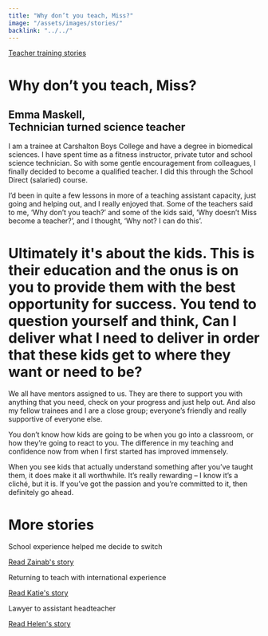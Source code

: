 ```yaml
---
title: "Why don’t you teach, Miss?"
image: "/assets/images/stories/"
backlink: "../../"
---
```


<div class="content-wrapper">
    <div class="content__right">
    </div>
    <div class="content__left">
        <div class="stories">
            <p>
                <a class="backlink backlink--top" href="/life-as-a-teacher/my-story-into-teaching/teacher-training-stories">Teacher training stories</a>
            </p>
            <h1>Why don’t you teach, Miss?</h1>
            <div class="story-header">
                <div class="story-header__thumb" style="background-image:url('/assets/images/stories/stories-emma.png')"></div>
                <div class="story-header__label">
                    <h2>Emma Maskell, <br>Technician turned science teacher</h2>
                </div>
            </div>
            <p class="prominent">
                I am a trainee at Carshalton Boys College and have a degree in biomedical sciences. I have spent time as a fitness instructor, private tutor and school science technician. So with some gentle encouragement from colleagues, I finally decided to become a qualified teacher. I did this through the School Direct (salaried) course.
            </p>
            <p>
            I’d been in quite a few lessons in more of a teaching assistant capacity, just going and helping out, and I really enjoyed that. Some of the teachers said to me, ‘Why don’t you teach?’ and some of the kids said, ‘Why doesn’t Miss become a teacher?’, and I thought, ‘Why not? I can do this’.
            </p>
            <div>
                <div class="quote-block">
                    <span class="icon-quote"></span>
                    <h1>Ultimately it's about the kids. This is their education and the onus is on you to provide them with the best opportunity for success. You tend to question yourself and think, Can I deliver what I need to deliver in order that these kids get to where they want or need to be?<span class="icon-quote quote-close"></span></h1>
                </div>
               <p>
                  We all have mentors assigned to us. They are there to support you with anything that you need, check on your progress and just help out. And also my fellow trainees and I are a close group; everyone’s friendly and really supportive of everyone else.
                </p>
            </div>
            <p>
            You don’t know how kids are going to be when you go into a classroom, or how they’re going to react to you. The difference in my teaching and confidence now from when I first started has improved immensely.
            </p>
            <p>
            When you see kids that actually understand something after you’ve taught them, it does make it all worthwhile. It’s really rewarding – I know it’s a cliché, but it is. If you’ve got the passion and you’re committed to it, then definitely go ahead.
            </p>
            </div>
    </div>
</div>

<div class="more-stories">
    <h1 class="more-stories_header strapline">More stories</h1>
    <div class="more-stories__thumbs">
        <div class="more-stories__thumbs__thumb">
            <a href="/life-as-a-teacher/my-story-into-teaching/career-changers/school-experience-helped-me-decide-to-switch">
                <div class="more-stories__thumbs__thumb__img" style="background-image:url('/assets/images/stories/stories-zainab.jpg')"></div>
            </a>
            <div class="more-stories__thumbs__thumb__content">
                <p>School experience helped me decide to switch</p>
                <a class="git-link" href="/life-as-a-teacher/my-story-into-teaching/career-changers/school-experience-helped-me-decide-to-switch">Read Zainab's story  <i class="fas fa-chevron-right"></i></a>
            </div>
        </div>
        <div class="more-stories__thumbs__thumb">
            <a href="/life-as-a-teacher/my-story-into-teaching/international-career-changers/returning-to-teaching-with-international-experience">
                <div class="more-stories__thumbs__thumb__img" style="background-image:url('/assets/images/stories/stories-katie.png')"></div>
            </a>
            <div class="more-stories__thumbs__thumb__content">
                <p>Returning to teach with international experience</p>
                <a class="git-link" href="/life-as-a-teacher/my-story-into-teaching/international-career-changers/returning-to-teaching-with-international-experience">Read Katie's story  <i class="fas fa-chevron-right"></i></a>
            </div>
        </div>
        <div class="more-stories__thumbs__thumb">
            <a href="/life-as-a-teacher/my-story-into-teaching/career-progression/lawyer-to-assistant-teacher">
                <div class="more-stories__thumbs__thumb__img" style="background-image:url('/assets/images/stories/stories-helen.jpg')"></div>
            </a>
            <div class="more-stories__thumbs__thumb__content">
                <p>Lawyer to assistant headteacher</p>
                <a class="git-link" href="/life-as-a-teacher/my-story-into-teaching/career-progression/lawyer-to-assistant-teacher">Read Helen's story <i class="fas fa-chevron-right"></i></a>
            </div>
        </div>
    </div>
</div>
